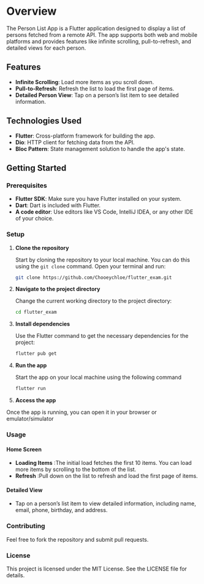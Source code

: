 
# Overview

The Person List App is a Flutter application designed to display a list of persons fetched from a remote API. The app supports both web and mobile platforms and provides features like infinite scrolling, pull-to-refresh, and detailed views for each person.

## Features
- **Infinite Scrolling**: Load more items as you scroll down.
- **Pull-to-Refresh**: Refresh the list to load the first page of items.
-  **Detailed Person View**: Tap on a person’s list item to see detailed information.

## Technologies Used
- **Flutter**: Cross-platform framework for building the app.
- **Dio**: HTTP client for fetching data from the API.
- **Bloc Pattern**: State management solution to handle the app's state.

## Getting Started

### Prerequisites

- **Flutter SDK**: Make sure you have Flutter installed on your system.
- **Dart**: Dart is included with Flutter.
- **A code editor**: Use editors like VS Code, IntelliJ IDEA, or any other IDE of your choice.

### Setup

1. **Clone the repository**

   Start by cloning the repository to your local machine. You can do this using the `git clone` command. Open your terminal and run:

   ```bash
   git clone https://github.com/Chooeychloe/flutter_exam.git

2. **Navigate to the project directory**

   Change the current working directory to the project directory:

   ```bash
   cd flutter_exam

3. **Install dependencies**

   Use the Flutter command to get the necessary dependencies for the project:

   ```bash
   flutter pub get

4. **Run the app**

   Start the app on your local machine using the following command

   ```bash
   flutter run

5. **Access the app**

  Once the app is running, you can open it in your browser or emulator/simulator

### Usage

#### Home Screen
 - **Loading Items** :The initial load fetches the first 10 items. You can load more items by scrolling to the bottom of the list.
 - **Refresh** :Pull down on the list to refresh and load the first page of items.

#### Detailed View
 - Tap on a person’s list item to view detailed information, including name, email, phone, birthday, and address.

 ### Contributing

 Feel free to fork the repository and submit pull requests.

 ### License

 This project is licensed under the MIT License. See the LICENSE file for details.